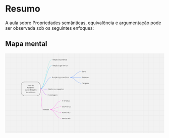 # Resumo

A aula sobre Propriedades semânticas, equivalência e argumentação pode ser observada sob os seguintes enfoques:

## Mapa mental

![Mapa mental da aula](../../../../../images/matematica_computacional/mc21.png)